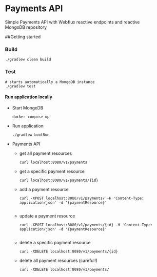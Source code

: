 # Payments API

Simple Payments API with Webflux reactive endpoints and reactive MongoDB repository

##Getting started

### Build

    ./gradlew clean build
    
### Test

    # starts automatically a MongoDB instance
    ./gradlew test

#### Run application locally 

- Start MongoDB

    ```
    docker-compose up
    ```
    
- Run application

    ```
    ./gradlew bootRun
    ````
    
- Payments API

    - get all payment resources

        ```
        curl localhost:8080/v1/payments
        ```
    
    - get a specific payment resource

        ```
        curl localhost:8080/v1/payments/{id}
        ```
    
    - add a payment resource

        ```
        curl -XPOST localhost:8080/v1/payments/ -H 'Content-Type: application/json' -d '{paymentResource}'
        ```
        ```
    
    - update a payment resource

        ```
        curl -XPOST localhost:8080/v1/payments/{id} -H 'Content-Type: application/json' -d '{paymentResource}'
        ```
         ```
     
     - delete a specific payment resource
 
         ```
         curl -XDELETE localhost:8080/v1/payments/{id}
         ```
      
     - delete all payment resources (careful!)
 
         ```
         curl -XDELETE localhost:8080/v1/payments/
         ```
   
